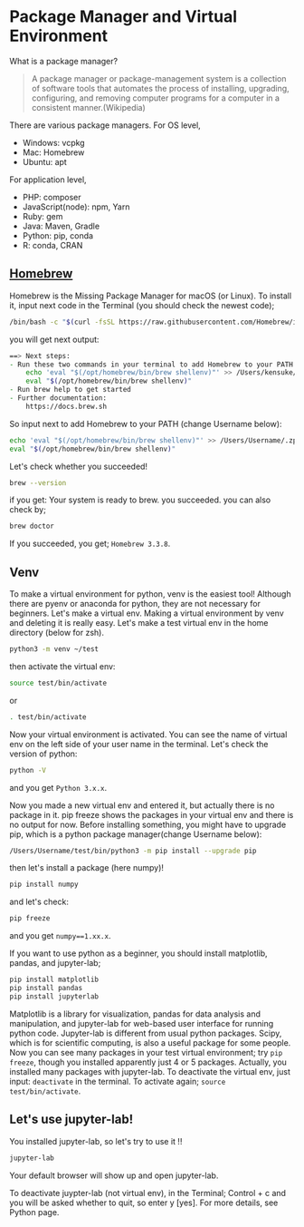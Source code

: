 # Package Manager and Virtual Environment

What is a package manager?
> A package manager or package-management system is a collection of software tools that automates the process of installing, upgrading, configuring, and removing computer programs for a computer in a consistent manner.(Wikipedia)


There are various package managers.
For OS level, 
- Windows: vcpkg
- Mac: Homebrew
- Ubuntu: apt

For application level,
- PHP: composer
- JavaScript(node): npm, Yarn
- Ruby: gem
- Java: Maven, Gradle
- Python: pip, conda
- R: conda, CRAN


## [Homebrew](https://docs.brew.sh/Installation)
Homebrew is the Missing Package Manager for macOS (or Linux).
To install it, input next code in the Terminal (you should check the newest code);
```zsh
/bin/bash -c "$(curl -fsSL https://raw.githubusercontent.com/Homebrew/install/HEAD/install.sh)"
```

you will get next output:
```zsh
==> Next steps:
- Run these two commands in your terminal to add Homebrew to your PATH:
    echo 'eval "$(/opt/homebrew/bin/brew shellenv)"' >> /Users/kensuke/.zprofile
    eval "$(/opt/homebrew/bin/brew shellenv)"
- Run brew help to get started
- Further documentation:
    https://docs.brew.sh
```

So input next to add Homebrew to your PATH (change Username below):
```zsh
echo 'eval "$(/opt/homebrew/bin/brew shellenv)"' >> /Users/Username/.zprofile
eval "$(/opt/homebrew/bin/brew shellenv)"
```

Let's check whether you succeeded!
```zsh
brew --version
```

if you get: Your system is ready to brew. you succeeded.
you can also check by;
```zsh
brew doctor
```
If you succeeded, you get; `Homebrew 3.3.8`.

## Venv
To make a virtual environment for python, venv is the easiest tool! Although there are pyenv or anaconda for python, they are not necessary for beginners.
Let's make a virtual env.
Making a virtual environment by venv and deleting it is really easy. Let's make a test virtual env in the home directory (below for zsh).

```zsh
python3 -m venv ~/test
```
then activate the virtual env:
```zsh
source test/bin/activate
```
or 
```zsh
. test/bin/activate
```

Now your virtual environment is activated. You can see the name of virtual env on the left side of your user name in the terminal.
Let's check the version of python:
```zsh
python -V
```
and you get `Python 3.x.x`.

Now you made a new virtual env and entered it, but actually there is no package in it.
pip freeze shows the packages in your virtual env and there is no output for now. 
Before installing something, you might have to upgrade pip, which is a python package manager(change Username below):
```zsh
/Users/Username/test/bin/python3 -m pip install --upgrade pip
```
then let's install a package (here numpy)!
```zsh
pip install numpy
```
and let's check:
```zsh
pip freeze
```
and you get `numpy==1.xx.x`.

If you want to use python as a beginner, you should install matplotlib, pandas, and jupyter-lab;
```zsh
pip install matplotlib
pip install pandas
pip install jupyterlab
```

Matplotlib is a library for visualization, pandas for data analysis and manipulation, and jupyter-lab for web-based user interface for running python code. Jupyter-lab is different from usual python packages.
Scipy, which is for scientific computing, is also a useful package for some people.
Now you can see many packages in your test virtual environment; try `pip freeze`, though you installed apparently just 4 or 5 packages. Actually, you installed many packages with jupyter-lab.
To deactivate the virtual env, just input: `deactivate` in the terminal. To activate again; `source test/bin/activate`.

## Let's use jupyter-lab!
You installed jupyter-lab, so let's try to use it !!

```zsh
jupyter-lab
```
Your default browser will show up and open jupyter-lab.

To deactivate juypter-lab (not virtual env), in the Terminal; Control + c and you will be asked whether to quit, so enter y [yes]. 
For more details, see Python page.

